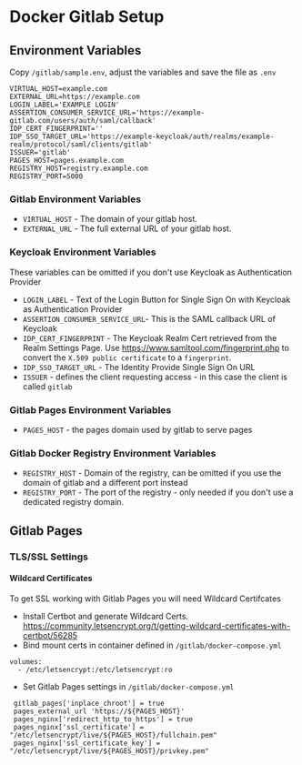 
# Docker Gitlab Setup

## Environment Variables
Copy `/gitlab/sample.env`, adjust the variables and save the file as `.env`

```
VIRTUAL_HOST=example.com
EXTERNAL_URL=https://example.com
LOGIN_LABEL='EXAMPLE LOGIN'
ASSERTION_CONSUMER_SERVICE_URL='https://example-gitlab.com/users/auth/saml/callback'
IDP_CERT_FINGERPRINT=''
IDP_SSO_TARGET_URL='https://example-keycloak/auth/realms/example-realm/protocol/saml/clients/gitlab'
ISSUER='gitlab'
PAGES_HOST=pages.example.com
REGISTRY_HOST=registry.example.com
REGISTRY_PORT=5000
```
### Gitlab Environment Variables
* `VIRTUAL_HOST` - The domain of your gitlab host.
* `EXTERNAL_URL` - The full external URL of your gitlab host.

### Keycloak Environment Variables
These variables can be omitted if you don't use Keycloak as Authentication Provider

* `LOGIN_LABEL` - Text of the Login Button for Single Sign On with Keycloak as Authentication Provider
* `ASSERTION_CONSUMER_SERVICE_URL`- This is the SAML callback URL of Keycloak
* `IDP_CERT_FINGERPRINT` - The Keycloak Realm Cert retrieved from the Realm Settings Page. Use https://www.samltool.com/fingerprint.php to convert the `X.509 public certificate` to a `fingerprint`.
* `IDP_SSO_TARGET_URL` - The Identity Provide Single Sign On URL
* `ISSUER` - defines the client requesting access - in this case the client is called `gitlab`

### Gitlab Pages Environment Variables
* `PAGES_HOST` - the pages domain used by gitlab to serve pages

### Gitlab Docker Registry Environment Variables
* `REGISTRY_HOST` - Domain of the registry, can be omitted if you use the domain of gitlab and a different port instead
* `REGISTRY_PORT` - The port of the registry - only needed if you don't use a dedicated registry domain.

## Gitlab Pages

### TLS/SSL Settings
#### Wildcard Certificates
To get SSL working with Gitlab Pages you will need Wildcard Certifcates 

* Install Certbot and generate Wildcard Certs. https://community.letsencrypt.org/t/getting-wildcard-certificates-with-certbot/56285
* Bind mount certs in container defined in `/gitlab/docker-compose.yml`

```
volumes:
  - /etc/letsencrypt:/etc/letsencrypt:ro
```

* Set Gitlab Pages settings in `/gitlab/docker-compose.yml`
```
 gitlab_pages['inplace_chroot'] = true
 pages_external_url 'https://${PAGES_HOST}'
 pages_nginx['redirect_http_to_https'] = true
 pages_nginx['ssl_certificate'] = "/etc/letsencrypt/live/${PAGES_HOST}/fullchain.pem"
 pages_nginx['ssl_certificate_key'] = "/etc/letsencrypt/live/${PAGES_HOST}/privkey.pem"
```
